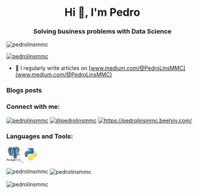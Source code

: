 <h1 align="center">Hi 👋, I'm Pedro</h1>
<h3 align="center">Solving business problems with Data Science</h3>

<p align="left"> <img src="https://komarev.com/ghpvc/?username=pedrolinsmmc&label=Profile%20views&color=0e75b6&style=flat" alt="pedrolinsmmc" /> </p>

<p align="left"> <a href="https://github.com/ryo-ma/github-profile-trophy"><img src="https://github-profile-trophy.vercel.app/?username=pedrolinsmmc" alt="pedrolinsmmc" /></a> </p>

- 📝 I regularly write articles on [www.medium.com/@PedroLinsMMC](www.medium.com/@PedroLinsMMC)

### Blogs posts
<!-- BLOG-POST-LIST:START -->
<!-- BLOG-POST-LIST:END -->

<h3 align="left">Connect with me:</h3>
<p align="left">
<a href="https://linkedin.com/in/pedrolinsmmc" target="blank"><img align="center" src="https://raw.githubusercontent.com/rahuldkjain/github-profile-readme-generator/master/src/images/icons/Social/linked-in-alt.svg" alt="pedrolinsmmc" height="30" width="40" /></a>
<a href="https://medium.com/@pedrolinsmmc" target="blank"><img align="center" src="https://raw.githubusercontent.com/rahuldkjain/github-profile-readme-generator/master/src/images/icons/Social/medium.svg" alt="@pedrolinsmmc" height="30" width="40" /></a>
<a href="/https://pedrolinsmmc.beehiiv.com/" target="blank"><img align="center" src="https://raw.githubusercontent.com/rahuldkjain/github-profile-readme-generator/master/src/images/icons/Social/rss.svg" alt="https://pedrolinsmmc.beehiiv.com/" height="30" width="40" /></a>
</p>

<h3 align="left">Languages and Tools:</h3>
<p align="left"> <a href="https://www.postgresql.org" target="_blank" rel="noreferrer"> <img src="https://raw.githubusercontent.com/devicons/devicon/master/icons/postgresql/postgresql-original-wordmark.svg" alt="postgresql" width="40" height="40"/> </a> <a href="https://www.python.org" target="_blank" rel="noreferrer"> <img src="https://raw.githubusercontent.com/devicons/devicon/master/icons/python/python-original.svg" alt="python" width="40" height="40"/> </a> </p>

<p><img align="left" src="https://github-readme-stats.vercel.app/api/top-langs?username=pedrolinsmmc&show_icons=true&locale=en&layout=compact" alt="pedrolinsmmc" /></p>

<p>&nbsp;<img align="center" src="https://github-readme-stats.vercel.app/api?username=pedrolinsmmc&show_icons=true&locale=en" alt="pedrolinsmmc" /></p>

<p><img align="center" src="https://github-readme-streak-stats.herokuapp.com/?user=pedrolinsmmc&" alt="pedrolinsmmc" /></p>
